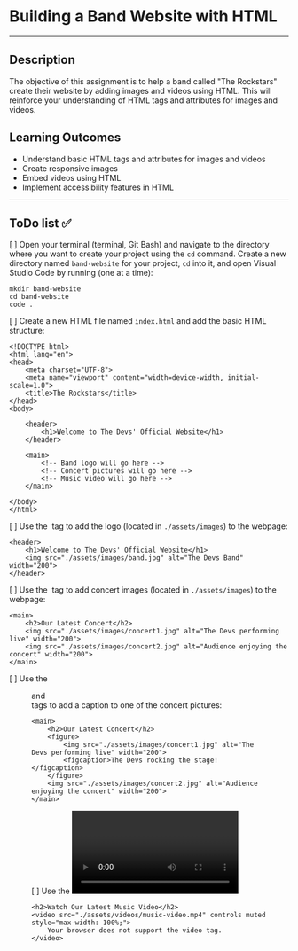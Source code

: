 # Building a Band Website with HTML

---

## Description

The objective of this assignment is to help a band called "The Rockstars" create their website by adding images and videos using HTML. This will reinforce your understanding of HTML tags and attributes for images and videos.

## Learning Outcomes

- Understand basic HTML tags and attributes for images and videos
- Create responsive images
- Embed videos using HTML
- Implement accessibility features in HTML

---

## ToDo list ✅

[ ] Open your terminal (terminal, Git Bash) and navigate to the directory where you want to create your project using the `cd` command. Create a new directory named `band-website` for your project, `cd` into it, and open Visual Studio Code by running (one at a time):
```
mkdir band-website
cd band-website
code .
```

[ ] Create a new HTML file named `index.html` and add the basic HTML structure:
```
<!DOCTYPE html>
<html lang="en">
<head>
    <meta charset="UTF-8">
    <meta name="viewport" content="width=device-width, initial-scale=1.0">
    <title>The Rockstars</title>
</head>
<body>

    <header>
        <h1>Welcome to The Devs' Official Website</h1>
    </header>

    <main>
        <!-- Band logo will go here -->
        <!-- Concert pictures will go here -->
        <!-- Music video will go here -->
    </main>

</body>
</html>
```

[ ] Use the <img> tag to add the logo (located in `./assets/images`) to the webpage:
```
<header>
    <h1>Welcome to The Devs' Official Website</h1>
    <img src="./assets/images/band.jpg" alt="The Devs Band" width="200">
</header>
```

[ ]  Use the <img> tag to add concert images (located in `./assets/images`) to the webpage:
```
<main>
    <h2>Our Latest Concert</h2>
    <img src="./assets/images/concert1.jpg" alt="The Devs performing live" width="200">
    <img src="./assets/images/concert2.jpg" alt="Audience enjoying the concert" width="200">
</main>
```

[ ] Use the <figure> and <figcaption> tags to add a caption to one of the concert pictures:
```
<main>
    <h2>Our Latest Concert</h2>
    <figure>
        <img src="./assets/images/concert1.jpg" alt="The Devs performing live" width="200">
        <figcaption>The Devs rocking the stage!</figcaption>
    </figure>
    <img src="./assets/images/concert2.jpg" alt="Audience enjoying the concert" width="200">
</main>
```

[ ] Use the <video> tag to embed the band's latest music video under the images. Ensure the video has controls:
```
<h2>Watch Our Latest Music Video</h2>
<video src="./assets/videos/music-video.mp4" controls muted style="max-width: 100%;">
    Your browser does not support the video tag.
</video>
```